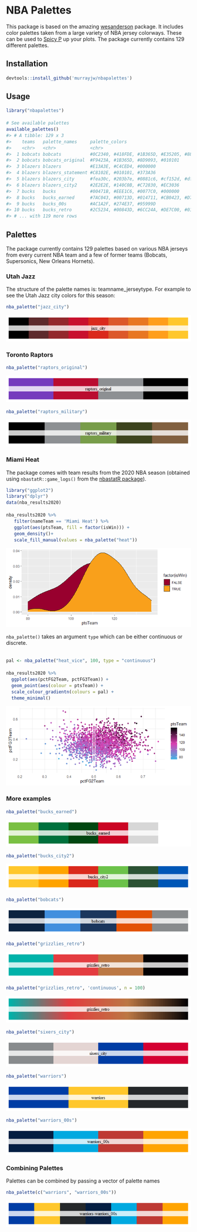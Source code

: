 
<!-- README.md is generated from README.Rmd. Please edit that file -->

# NBA Palettes

This package is based on the amazing
[wesanderson](https://github.com/karthik/wesanderson) package. It
includes color palettes taken from a large variety of NBA jersey
colorways. These can be used to [Spicy
P](https://twitter.com/pskills43/status/1337063497469997058/photo/1) up
your plots. The package currently contains 129 different palettes.

## Installation

``` r
devtools::install_github('murrayjw/nbapalettes')
```

## Usage

``` r
library("nbapalettes")

# See available palettes
available_palettes()
#> # A tibble: 129 x 3
#>    teams   palette_names     palette_colors                                     
#>    <chr>   <chr>             <chr>                                              
#>  1 bobcats bobcats           #0C2340, #418FDE, #1B365D, #E35205, #888B8D        
#>  2 bobcats bobcats_original  #F9423A, #1B365D, #8D9093, #010101                 
#>  3 blazers blazers           #E13A3E, #C4CED4, #000000                          
#>  4 blazers blazers_statement #C8102E, #010101, #373A36                          
#>  5 blazers blazers_city      #fea30c, #203b7e, #0881c6, #cf152d, #df4826        
#>  6 blazers blazers_city2     #2E2E2E, #140C0B, #C72830, #EC3036                 
#>  7 bucks   bucks             #00471B, #EEE1C6, #0077C0, #000000                 
#>  8 bucks   bucks_earned      #7AC043, #00713D, #014711, #CB0423, #D7D7D7, #FFFF~
#>  9 bucks   bucks_00s         #AC1A2F, #274E37, #95999D                          
#> 10 bucks   bucks_retro       #2C5234, #00843D, #6CC24A, #DE7C00, #010101        
#> # ... with 119 more rows
```

## Palettes

The package currently contains 129 palettes based on various NBA jerseys
from every current NBA team and a few of former teams (Bobcats,
Supersonics, New Orleans Hornets).

### Utah Jazz

The structure of the palette names is: teamname\_jerseytype. For example
to see the Utah Jazz city colors for this season:

``` r
nba_palette("jazz_city")
```

![](figure/jazz-1.png)<!-- -->

### Toronto Raptors

``` r
nba_palette("raptors_original")
```

![](figure/royal-1.png)<!-- -->

``` r
nba_palette("raptors_military")
```

![](figure/royal-2.png)<!-- -->

### Miami Heat

The package comes with team results from the 2020 NBA season (obtained
using `nbastatR::game_logs()` from the [nbastatR
package](http://asbcllc.com/nbastatR/)).

``` r
library("ggplot2")
library("dplyr")
data(nba_results2020)

nba_results2020 %>% 
   filter(nameTeam == 'Miami Heat') %>% 
   ggplot(aes(ptsTeam, fill = factor(isWin))) + 
   geom_density()+
   scale_fill_manual(values = nba_palette("heat"))
```

![](figure/ggplot1-1.png)<!-- -->

`nba_palette()` takes an argument `type` which can be either continuous
or discrete.

``` r

pal <- nba_palette("heat_vice", 100, type = "continuous")

nba_results2020 %>% 
  ggplot(aes(pctFG2Team, pctFG3Team)) +
  geom_point(aes(colour = ptsTeam)) +
  scale_colour_gradientn(colours = pal) +
  theme_minimal()
```

![](figure/ggplot2-1.png)<!-- -->

### More examples

``` r
nba_palette("bucks_earned")
```

![](figure/bucks_earned-1.png)<!-- -->

``` r
nba_palette("bucks_city2")
```

![](figure/bucks_ciy-1.png)<!-- -->

``` r
nba_palette("bobcats")
```

![](figure/bobcats-1.png)<!-- -->

``` r
nba_palette("grizzlies_retro")
```

![](figure/grizzlies_retro-1.png)<!-- -->

``` r
nba_palette("grizzlies_retro", 'continuous', n = 100)
```

![](figure/grizzlies_retro-2.png)<!-- -->

``` r
nba_palette("sixers_city")
```

![](figure/sixers_city-1.png)<!-- -->

``` r
nba_palette("warriors")
```

![](figure/warriors-1.png)<!-- -->

``` r
nba_palette("warriors_00s")
```

![](figure/warriors-2.png)<!-- -->

### Combining Palettes

Palettes can be combined by passing a vector of palette names

``` r
nba_palette(c("warriors", "warriors_00s"))
```

![](figure/warriors_combined-1.png)<!-- -->
